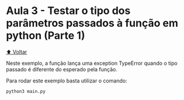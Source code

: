 # Aula 3 - Testar o tipo dos parâmetros passados à função em python (Parte 1)

[⬆️ Voltar](https://github.com/Geofisicando/python-orientado-a-testes/tree/main#%C3%ADndice)

Neste exemplo, a função lança uma exception TypeError quando o tipo passado é diferente do esperado pela função.

Para rodar este exemplo basta utilizar o comando:

```
python3 main.py
```
